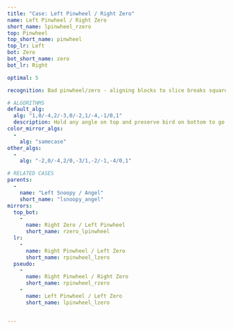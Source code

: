 ```yaml
---
title: "Case: Left Pinwheel / Right Zero"
name: Left Pinwheel / Right Zero
short_name: lpinwheel_rzero
top: Pinwheel
top_short_name: pinwheel
top_lr: Left
bot: Zero
bot_short_name: zero
bot_lr: Right

optimal: 5

recognition: Bad pinwheel/zero - aligning blocks to slice breaks squareshape.

# ALGORITHMS
default_alg:
  alg: "1,0/-4,2/-3,0/-2,1/-4,-1/0,1"
  description: Hold any angle on top and preserve bird on bottom to go to snoopy/angel.
color_mirror_algs:
  -
    alg: "samecase"
other_algs:
  -
    alg: "-2,0/-4,2/0,-3/1,-2/-1,-4/0,1"

# RELATED CASES
parents:
  -
    name: "Left Snoopy / Angel"
    short_name: "lsnoopy_angel"
mirrors:
  top_bot:
    -
      name: Right Zero / Left Pinwheel
      short_name: rzero_lpinwheel
  lr:
    -
      name: Right Pinwheel / Left Zero
      short_name: rpinwheel_lzero
  pseudo:
    -
      name: Right Pinwheel / Right Zero
      short_name: rpinwheel_rzero
    -
      name: Left Pinwheel / Left Zero
      short_name: lpinwheel_lzero


---
```


